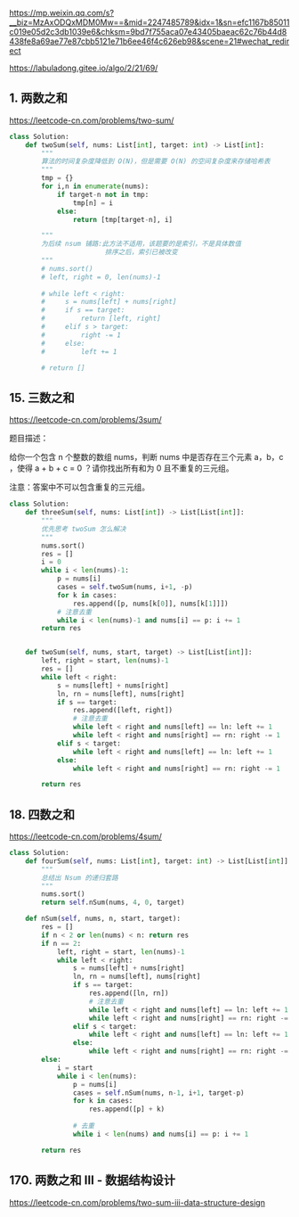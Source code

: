 
<https://mp.weixin.qq.com/s?__biz=MzAxODQxMDM0Mw==&mid=2247485789&idx=1&sn=efc1167b85011c019e05d2c3db1039e6&chksm=9bd7f755aca07e43405baeac62c76b44d8438fe8a69ae77e87cbb5121e71b6ee46f4c626eb98&scene=21#wechat_redirect>

<https://labuladong.gitee.io/algo/2/21/69/>

## 1. 两数之和
https://leetcode-cn.com/problems/two-sum/

```python
class Solution:
    def twoSum(self, nums: List[int], target: int) -> List[int]:
        """
        算法的时间复杂度降低到 O(N)，但是需要 O(N) 的空间复杂度来存储哈希表
        """
        tmp = {}
        for i,n in enumerate(nums):
            if target-n not in tmp:
                tmp[n] = i
            else:
                return [tmp[target-n], i]

        """
        为后续 nsum 铺路:此方法不适用，该题要的是索引，不是具体数值
                        排序之后，索引已被改变
        """
        # nums.sort()
        # left, right = 0, len(nums)-1
        
        # while left < right:
        #     s = nums[left] + nums[right]
        #     if s == target:
        #         return [left, right]
        #     elif s > target:
        #         right -= 1
        #     else:
        #         left += 1

        # return []
```

## 15. 三数之和
https://leetcode-cn.com/problems/3sum/

题目描述：

给你一个包含 n 个整数的数组 nums，判断 nums 中是否存在三个元素 a，b，c ，使得 a + b + c = 0 ？请你找出所有和为 0 且不重复的三元组。

注意：答案中不可以包含重复的三元组。

```python
class Solution:
    def threeSum(self, nums: List[int]) -> List[List[int]]:
        """
        优先思考 twoSum 怎么解决
        """
        nums.sort()
        res = []
        i = 0
        while i < len(nums)-1:
            p = nums[i]
            cases = self.twoSum(nums, i+1, -p)
            for k in cases:
                res.append([p, nums[k[0]], nums[k[1]]])
            # 注意去重
            while i < len(nums)-1 and nums[i] == p: i += 1
        return res


    def twoSum(self, nums, start, target) -> List[List[int]]:
        left, right = start, len(nums)-1
        res = []
        while left < right:
            s = nums[left] + nums[right]
            ln, rn = nums[left], nums[right]
            if s == target:
                res.append([left, right])
                # 注意去重
                while left < right and nums[left] == ln: left += 1
                while left < right and nums[right] == rn: right -= 1
            elif s < target:
                while left < right and nums[left] == ln: left += 1
            else:
                while left < right and nums[right] == rn: right -= 1

        return res
```

## 18. 四数之和
https://leetcode-cn.com/problems/4sum/

```python
class Solution:
    def fourSum(self, nums: List[int], target: int) -> List[List[int]]:
        """
        总结出 Nsum 的递归套路
        """
        nums.sort()
        return self.nSum(nums, 4, 0, target)

    def nSum(self, nums, n, start, target):
        res = []
        if n < 2 or len(nums) < n: return res
        if n == 2:
            left, right = start, len(nums)-1
            while left < right:
                s = nums[left] + nums[right]
                ln, rn = nums[left], nums[right]
                if s == target:
                    res.append([ln, rn])
                    # 注意去重
                    while left < right and nums[left] == ln: left += 1
                    while left < right and nums[right] == rn: right -= 1
                elif s < target:
                    while left < right and nums[left] == ln: left += 1
                else:
                    while left < right and nums[right] == rn: right -= 1
        else:
            i = start
            while i < len(nums):
                p = nums[i]
                cases = self.nSum(nums, n-1, i+1, target-p)
                for k in cases:
                    res.append([p] + k)
                
                # 去重
                while i < len(nums) and nums[i] == p: i += 1

        return res

```

## 170. 两数之和 III - 数据结构设计
https://leetcode-cn.com/problems/two-sum-iii-data-structure-design